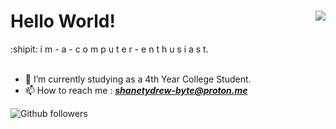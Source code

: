 <html>

<h1>
Hello World! <img src = "https://komarev.com/ghpvc/?username=drew-bytel&color=191919&label=Profile%20Views&style=for-the-badge" align="right"/>
  
</h1>

  

<body>
   :shipit:  i m  -  a  -  c o m p u t e r  -  e n t h u s i a s t.
  <br><br>


- 🌱 I’m currently studying as a 4th Year College Student. 
- 📫 How to reach me : <b><i>shanetydrew-byte@proton.me</i></b>
  <br>
 
![Github followers](https://img.shields.io/github/followers/drew-byte?color=blue&style=flat-square)
</body>
</html>


